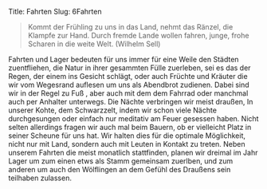 Title: Fahrten
Slug: 6Fahrten

> Kommt der Frühling zu uns in das Land,
> nehmt das Ränzel, die Klampfe zur Hand.
> Durch fremde Lande wollen fahren,
> junge, frohe Scharen in die weite Welt.
> (Wilhelm Sell)

Fahrten und Lager bedeuten für uns immer für eine Weile den Städten zuentfliehen, die Natur in ihrer gesammten Fülle zuerleben, sei es das der Regen, der einem ins Gesicht schlägt, oder auch Früchte und Kräuter die wir vom Wegesrand auflesen um uns als Abendbrot zudienen.
Dabei sind wir in der Regel zu Fuß , aber auch mit dem dem Fahrrad oder manchmal auch per Anhalter unterwegs.
Die Nächte verbringen wir meist draußen, In unserer Kohte, dem Schwarzzelt, indem wir schon viele Nächte durchgesungen oder einfach nur meditativ am Feuer gesessen haben. Nicht selten allerdings fragen wir auch mal beim Bauern, ob er vielleicht Platz in seiner Scheune für uns hat. Wir halten dies für die optimale Möglichkeit, nicht nur mit Land, sondern auch mit Leuten in Kontakt zu treten.
Neben unserem Fahrten die meist monatlich stattfinden, planen wir dreimal im Jahr Lager um zum einen etws als Stamm gemeinsam zuerlben, und zum anderen um auch den Wölflingen an dem Gefühl des Draußens sein teilhaben zulassen.